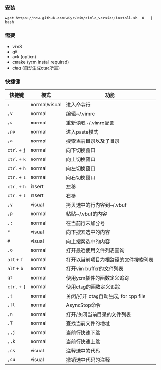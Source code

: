 ### 安装
    wget https://raw.github.com/wiyr/vim/simle_version/install.sh -O - | bash

### 需要

- vim8
- git
- ack (option)
- cmake (ycm install required)
- ctag (自动生成ctag所需)



### 快捷键

| 快捷键       | 模式          | 功能                                 |
| ------------ | ------------- | ------------------------------------ |
| `;`          | normal/visual | 进入命令行                           |
| `,v`         | normal        | 编辑~/.vimrc                         |
| `,s`         | normal        | 重新读取~/.vimrc配置                 |
| `,pp`        | normal        | 进入paste模式                        |
| `,a`         | normal        | 搜索当前目录以及子目录               |
| `ctrl` + `j` | normal        | 向下切换窗口                         |
| `ctrl` + `k` | normal        | 向上切换窗口                         |
| `ctrl` + `h` | normal        | 向左切换窗口                         |
| `ctrl` + `l` | normal        | 向右切换窗口                         |
| `ctrl` + `h` | insert        | 左移                                 |
| `ctrl` + `l` | insert        | 右移                                 |
| `,y`         | visual        | 拷贝选中的行内容到~/.vbuf            |
| `,p`         | normal        | 粘贴~/.vbuf的内容                    |
| `,;`         | normal        | 在当前行末加分号                     |
| `*`          | visual        | 向下搜索选中的内容                   |
| `#`          | visual        | 向上搜索选中的内容                   |
| `,o`         | normal        | 打开最近使用文件列表查询             |
| `alt` + `f`  | normal        | 打开以当前项目为根路径的文件搜索列表 |
| `alt` + `b`  | normal        | 打开vim buffer的文件列表             |
| `gt`         | normal        | 使用ycm插件的函数定义追踪            |
| `ctrl` + `]` | normal        | 使用ctag的函数定义追踪               |
| `,t`         | normal        | 关闭/打开 ctag自动生成, for cpp file |
| `,tt`        | normal        | AsyncStop命令                        |
| `,n`         | normal        | 打开/关闭当前目录的文件列表          |
| `,T`         | normal        | 查找当前文件的地址                   |
| `,,j`        | normal        | 当前行快速下跳                       |
| `,,k`        | normal        | 当前行快速上跳                       |
| `,cs`        | visual        | 注释选中的代码                       |
| `,cu`        | visual        | 撤销选中代码的注释                   |
